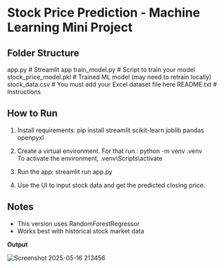 
# Stock Price Prediction - Machine Learning Mini Project

## Folder Structure

app.py                   # Streamlit app
train_model.py           # Script to train your model
stock_price_model.pkl    # Trained ML model (may need to retrain locally)
stock_data.csv           # You must add your Excel dataset file here
README.txt               # Instructions

## How to Run

1. Install requirements:
   pip install streamlit scikit-learn joblib pandas openpyxl

2. Create a virtual environment. For that run :
       python -m venv .venv  
   To activate the environment,
       .venv\Scripts\activate     

3. Run the app:
   streamlit run app.py

4. Use the UI to input stock data and get the predicted closing price.

## Notes
- This version uses RandomForestRegressor
- Works best with historical stock market data

**Output**

![Screenshot 2025-05-16 213456](https://github.com/user-attachments/assets/c4f6adce-b9f1-4f8e-985b-3bbaa9b0d413)

